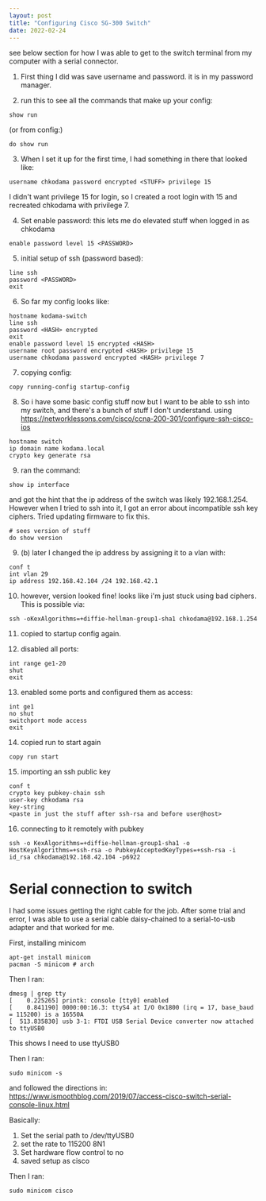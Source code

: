 ```yaml
---
layout: post
title: "Configuring Cisco SG-300 Switch"
date: 2022-02-24
---
```




see below section for how I was able to get to the switch terminal from my computer with a serial connector.

1. First thing I did was save username and password. it is in my password manager.

2. run this to see all the commands that make up your config:

```
show run 
```

(or from config:)

```
do show run
```

3. When I set it up for the first time, I had something in there that looked like:

```
username chkodama password encrypted <STUFF> privilege 15
```

I didn't want privilege 15 for login, so I created a root login with 15 and recreated chkodama with privilege 7.

4. Set enable password: this lets me do elevated stuff when logged in as chkodama

```
enable password level 15 <PASSWORD>
```

5. initial setup of ssh (password based):

```
line ssh
password <PASSWORD>
exit
```

6. So far my config looks like:

```
hostname kodama-switch                                
line ssh
password <HASH> encrypted
exit
enable password level 15 encrypted <HASH>
username root password encrypted <HASH> privilege 15
username chkodama password encrypted <HASH> privilege 7
```

7. copying config: 

```
copy running-config startup-config 
```

8. So i have some basic config stuff now but I want to be able to ssh into my switch, and there's a bunch of stuff I don't understand. using https://networklessons.com/cisco/ccna-200-301/configure-ssh-cisco-ios

```
hostname switch
ip domain name kodama.local
crypto key generate rsa
```

9. ran the command:

```
show ip interface
```

and got the hint that the ip address of the switch was likely 192.168.1.254. However when I tried to ssh into it, I got an error about incompatible ssh key ciphers. Tried updating firmware to fix this.


```
# sees version of stuff
do show version 
```

9. (b) later I changed the ip address by assigning it to a vlan with:

```
conf t
int vlan 29
ip address 192.168.42.104 /24 192.168.42.1
```

10. however, version looked fine! looks like i'm just stuck using bad ciphers. This is possible via:

```
ssh -oKexAlgorithms=+diffie-hellman-group1-sha1 chkodama@192.168.1.254
```

11. copied to startup config again.

12. disabled all ports:

```
int range ge1-20
shut
exit
```

13. enabled some ports and configured them as access:

```
int ge1
no shut
switchport mode access
exit
```

14. copied run to start again

```
copy run start
```

15. importing an ssh public key

```
conf t
crypto key pubkey-chain ssh
user-key chkodama rsa
key-string
<paste in just the stuff after ssh-rsa and before user@host>
```

16. connecting to it remotely with pubkey

```
ssh -o KexAlgorithms=+diffie-hellman-group1-sha1 -o HostKeyAlgorithms=+ssh-rsa -o PubkeyAcceptedKeyTypes=+ssh-rsa -i id_rsa chkodama@192.168.42.104 -p6922
```
  
  
# Serial connection to switch

I had some issues getting the right cable for the job. After some trial and error, I was able to use a serial cable daisy-chained to a serial-to-usb adapter and that worked for me. 

First, installing minicom 
```
apt-get install minicom
pacman -S minicom # arch
```

Then I ran:
```
dmesg | grep tty
[    0.225265] printk: console [tty0] enabled
[    0.841190] 0000:00:16.3: ttyS4 at I/O 0x1800 (irq = 17, base_baud = 115200) is a 16550A
[  513.835830] usb 3-1: FTDI USB Serial Device converter now attached to ttyUSB0
```

This shows I need to use ttyUSB0

Then I ran:

```
sudo minicom -s
```

and followed the directions in: https://www.ismoothblog.com/2019/07/access-cisco-switch-serial-console-linux.html

Basically: 

1. Set the serial path to /dev/ttyUSB0
2. set the rate to 115200 8N1
3. Set hardware flow control to no
4. saved setup as cisco

Then I ran:

```
sudo minicom cisco
```